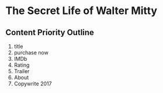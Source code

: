 # The Secret Life of Walter Mitty

## Content Priority Outline

1. title
2. purchase now
3. IMDb
4. Rating
5. Trailer
6. About
7. Copywrite 2017

